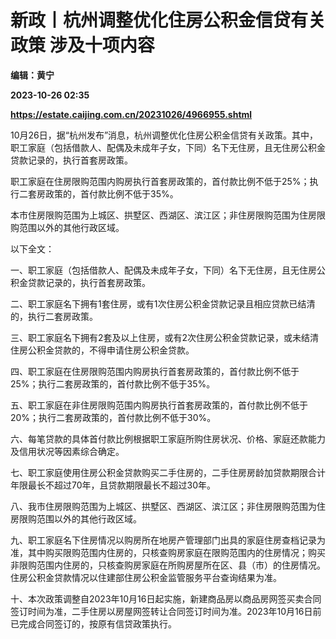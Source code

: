 # 新政丨杭州调整优化住房公积金信贷有关政策 涉及十项内容
**编辑：黄宁**

**2023-10-26 02:35**

**https://estate.caijing.com.cn/20231026/4966955.shtml**

10月26日，据“杭州发布”消息，杭州调整优化住房公积金信贷有关政策。其中，职工家庭（包括借款人、配偶及未成年子女，下同）名下无住房，且无住房公积金贷款记录的，执行首套房政策。

职工家庭在住房限购范围内购房执行首套房政策的，首付款比例不低于25%；执行二套房政策的，首付款比例不低于35%。

本市住房限购范围为上城区、拱墅区、西湖区、滨江区；非住房限购范围为住房限购范围以外的其他行政区域。

以下全文：

一、职工家庭（包括借款人、配偶及未成年子女，下同）名下无住房，且无住房公积金贷款记录的，执行首套房政策。

二、职工家庭名下拥有1套住房，或有1次住房公积金贷款记录且相应贷款已结清的，执行二套房政策。

三、职工家庭名下拥有2套及以上住房，或有2次住房公积金贷款记录，或未结清住房公积金贷款的，不得申请住房公积金贷款。

四、职工家庭在住房限购范围内购房执行首套房政策的，首付款比例不低于25%；执行二套房政策的，首付款比例不低于35%。

五、职工家庭在非住房限购范围内购房执行首套房政策的，首付款比例不低于20%；执行二套房政策的，首付款比例不低于30%。

六、每笔贷款的具体首付款比例根据职工家庭所购住房状况、价格、家庭还款能力及信用状况等因素综合确定。

七、职工家庭使用住房公积金贷款购买二手住房的，二手住房房龄加贷款期限合计年限最长不超过70年，且贷款期限最长不超过30年。

八、我市住房限购范围为上城区、拱墅区、西湖区、滨江区；非住房限购范围为住房限购范围以外的其他行政区域。

九、职工家庭名下住房情况以购房所在地房产管理部门出具的家庭住房查档记录为准，其中购买限购范围内住房的，只核查购房家庭在限购范围内的住房情况；购买非限购范围内住房的，只核查购房家庭在所购房屋所在区、县（市）的住房情况。住房公积金贷款情况以住建部住房公积金监管服务平台查询结果为准。

十、本次政策调整自2023年10月16日起实施，新建商品房以商品房网签买卖合同签订时间为准，二手住房以房屋网签转让合同签订时间为准。2023年10月16日前已完成合同签订的，按原有信贷政策执行。